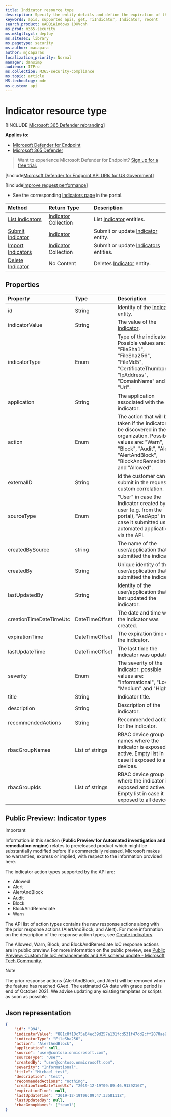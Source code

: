 ```yaml
---
title: Indicator resource type
description: Specify the entity details and define the expiration of the indicator using Microsoft Defender for Endpoint.
keywords: apis, supported apis, get, TiIndicator, Indicator, recent
search.product: eADQiWindows 10XVcnh
ms.prod: m365-security
ms.mktglfcycl: deploy
ms.sitesec: library
ms.pagetype: security
ms.author: macapara
author: mjcaparas
localization_priority: Normal
manager: dansimp
audience: ITPro
ms.collection: M365-security-compliance
ms.topic: article
MS.technology: mde
ms.custom: api
---
```


# Indicator resource type

[!INCLUDE [Microsoft 365 Defender rebranding](../../includes/microsoft-defender.md)]

**Applies to:**

- [Microsoft Defender for Endpoint](https://go.microsoft.com/fwlink/p/?linkid=2154037)
- [Microsoft 365 Defender](https://go.microsoft.com/fwlink/?linkid=2118804)

> Want to experience Microsoft Defender for Endpoint? [Sign up for a free trial.](https://signup.microsoft.com/create-account/signup?products=7f379fee-c4f9-4278-b0a1-e4c8c2fcdf7e&ru=https://aka.ms/MDEp2OpenTrial?ocid=docs-wdatp-exposedapis-abovefoldlink)

[!include[Microsoft Defender for Endpoint API URIs for US Government](../../includes/microsoft-defender-api-usgov.md)]

[!include[Improve request performance](../../includes/improve-request-performance.md)]

- See the corresponding [Indicators page](https://securitycenter.windows.com/preferences2/custom_ti_indicators/files) in the portal.

Method|Return Type|Description
:---|:---|:---
[List Indicators](get-ti-indicators-collection.md)|[Indicator](ti-indicator.md) Collection|List [Indicator](ti-indicator.md) entities.
[Submit Indicator](post-ti-indicator.md)|[Indicator](ti-indicator.md)|Submit or update [Indicator](ti-indicator.md) entity.
[Import Indicators](import-ti-indicators.md)|[Indicator](ti-indicator.md) Collection|Submit or update [Indicators](ti-indicator.md) entities.
[Delete Indicator](delete-ti-indicator-by-id.md)|No Content|Deletes [Indicator](ti-indicator.md) entity.

## Properties

Property|Type|Description
:---|:---|:---
id|String|Identity of the [Indicator](ti-indicator.md) entity.
indicatorValue|String|The value of the [Indicator](ti-indicator.md).
indicatorType|Enum|Type of the indicator. Possible values are: "FileSha1", "FileSha256", "FileMd5", "CertificateThumbprint", "IpAddress", "DomainName" and "Url".
application|String|The application associated with the indicator.
action|Enum|The action that will be taken if the indicator will be discovered in the organization. Possible values are: "Warn", "Block", "Audit", "Alert", "AlertAndBlock", "BlockAndRemediate" and "Allowed".
|externalID|String|Id the customer can submit in the request for custom correlation.|
sourceType|Enum|"User" in case the Indicator created by a user (e.g. from the portal), "AadApp" in case it submitted using automated application via the API.
createdBySource|string|The name of the user/application that submitted the indicator.
createdBy|String|Unique identity of the user/application that submitted the indicator.
lastUpdatedBy|String|Identity of the user/application that last updated the indicator.
creationTimeDateTimeUtc|DateTimeOffset|The date and time when the indicator was created.
expirationTime|DateTimeOffset|The expiration time of the indicator.
lastUpdateTime|DateTimeOffset|The last time the indicator was updated.
severity|Enum|The severity of the indicator. possible values are: "Informational", "Low", "Medium" and "High".
title|String|Indicator title.
description|String|Description of the indicator.
recommendedActions|String|Recommended actions for the indicator.
rbacGroupNames|List of strings|RBAC device group names where the indicator is exposed and active. Empty list in case it exposed to all devices.
rbacGroupIds|List of strings|RBAC device group ID's where the indicator is exposed and active. Empty list in case it exposed to all devices.
## Public Preview: Indicator types

> [!IMPORTANT]
> Information in this section (**Public Preview for Automated investigation and remediation engine**) relates to prereleased product which might be substantially modified before it's commercially released. Microsoft makes no warranties, express or implied, with respect to the information provided here.

The indicator action types supported by the API are:

- Allowed
- Alert
- AlertAndBlock
- Audit
- Block
- BlockAndRemediate
- Warn

The API list of action types contains the new response actions along with the prior response actions (AlertAndBlock, and Alert). For more information on the description of the response action types, see [Create indicators](manage-indicators.md).

The Allowed, Warn, Block, and BlockAndRemediate IoC response actions are in public preview. For more information on the public preview, see [Public Preview: Custom file IoC enhancements and API schema update - Microsoft Tech Community](https://techcommunity.microsoft.com/t5/microsoft-defender-for-endpoint/public-preview-custom-file-ioc-enhancements-and-api-schema/ba-p/2676997).




> [!Note]
>
> The prior response actions (AlertAndBlock, and Alert) will be removed when the feature has reached GAed. The estimated GA date with grace period is end of October 2021.  We advise updating any existing templates or scripts as soon as possible.

## Json representation

```json
{
    "id": "994",
    "indicatorValue": "881c0f10c75e64ec39d257a131fcd531f47dd2cff2070ae94baa347d375126fd",
    "indicatorType": "FileSha256",
    "action": "AlertAndBlock",
    "application": null,
    "source": "user@contoso.onmicrosoft.com",
    "sourceType": "User",
    "createdBy": "user@contoso.onmicrosoft.com",
    "severity": "Informational",
    "title": "Michael test",
    "description": "test",
    "recommendedActions": "nothing",
    "creationTimeDateTimeUtc": "2019-12-19T09:09:46.9139216Z",
    "expirationTime": null,
    "lastUpdateTime": "2019-12-19T09:09:47.3358111Z",
    "lastUpdatedBy": null,
    "rbacGroupNames": ["team1"]
}
```
